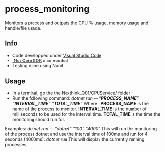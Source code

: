 # process_monitoring
Monitors a process and outputs the CPU % usage, memory usage and handle/file usage.

## Info
 - Code developped under [Visual Studio Code](https://code.visualstudio.com/download)
 - [.Net Core SDK](https://dotnet.microsoft.com/download) also needed
 - Testing done using Nunit
 
## Usage
 - In a terminal, go the the Nexthink_Q01/CPUService/ folder
 - Run the following command:
  _dotnet run -- “**PROCESS_NAME**” “**INTERVAL_TIME**” “**TOTAL_TIME**”_
    Where :
      **PROCESS_NAME** is the name of the process to monitor.
      **INTERVAL_TIME** is the number of milliseconds to be used for the interval time.
      **TOTAL_TIME** is the time the monitoring should run for.
      
  Examples:
    _dotnet run -- “dotnet” “100” “4000”_
      This will run the monitoring of the process dotnet and use the interval time of 100ms and run for 4 seconds (4000ms).
    _dotnet run_
      This will display the currently running processes.
